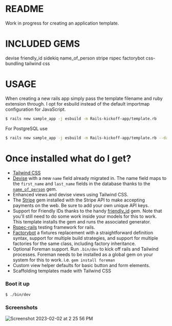 # README

Work in progress for creating an application template.

# INCLUDED GEMS
devise
friendly_id
sidekiq
name_of_person
stripe
rspec
factorybot
css-bundling
tailwind css

# USAGE
When creating a new rails app simply pass the template filename and ruby extension through. I opt for esbuild instead of the default importmap configuration for JavaScript.

```bash
$ rails new sample_app -j esbuild -m Rails-kickoff-app/template.rb
```
For PostgreSQL use
```bash
$ rails new sample_app -j esbuild -m Rails-kickoff-app/template.rb --database=postgresql
```
 
# Once installed what do I get?

- [Tailwind CSS](https://tailwind.com)
- [Devise](https://github.com/plataformatec/devise) with a new `name` field already migrated in. The name field maps to the `first_name` and `last_name` fields in the database thanks to the [`name_of_person`](https://github.com/basecamp/name_of_person) gem.
- Enhanced views and devise views using Tailwind CSS.
- The [Stripe](https://rubygems.org/gems/stripe/) gem installed with the Stripe API to make accepting payments on the web. Be sure to add your own unique API keys.
- Support for Friendly IDs thanks to the handy [friendly_id](https://github.com/norman/friendly_id) gem. Note that you'll still need to do some work inside your models for this to work. This template installs the gem and runs the associated generator.
- [Rspec-rails](https://github.com/rspec/rspec-rails) testing framework for rails.
- [Factorybot](https://github.com/thoughtbot/factory_bot_rails) a fixtures replacement with a straightforward definition syntax, support for multiple build strategies, and support for multiple factories for the same class, including factory inheritance.
- Optional Foreman support. Run `.bin/dev` to kick off rails and Tailwind processes. Foreman needs to be installed as a global gem on your system for this to work. i.e. `gem install foreman`
- Custom view helper defaults for basic button and form elements.
- Scaffolding templates made with Tailwind CSS

### Boot it up

`$ ./bin/dev`

### Screenshots
![Screenshot 2023-02-02 at 2 25 56 PM](https://user-images.githubusercontent.com/19766367/216463202-70b61b9c-6e34-4f5a-b451-8e073cb9d738.png)
